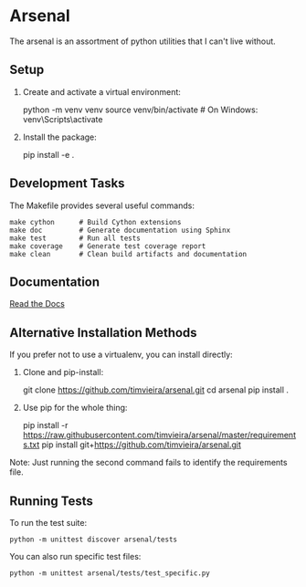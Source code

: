 # Arsenal

The arsenal is an assortment of python utilities that I can't live without.

## Setup

1. Create and activate a virtual environment:

    python -m venv venv
    source venv/bin/activate  # On Windows: venv\Scripts\activate

2. Install the package:

    pip install -e .

## Development Tasks

The Makefile provides several useful commands:

    make cython      # Build Cython extensions
    make doc         # Generate documentation using Sphinx
    make test        # Run all tests
    make coverage    # Generate test coverage report
    make clean       # Clean build artifacts and documentation

## Documentation

[Read the Docs](https://python-arsenal.readthedocs.io/en/latest/)

## Alternative Installation Methods

If you prefer not to use a virtualenv, you can install directly:

1. Clone and pip-install:

    git clone https://github.com/timvieira/arsenal.git
    cd arsenal 
    pip install .

2. Use pip for the whole thing:

    pip install -r https://raw.githubusercontent.com/timvieira/arsenal/master/requirements.txt
    pip install git+https://github.com/timvieira/arsenal.git

Note: Just running the second command fails to identify the requirements file.

## Running Tests

To run the test suite:

    python -m unittest discover arsenal/tests

You can also run specific test files:

    python -m unittest arsenal/tests/test_specific.py

